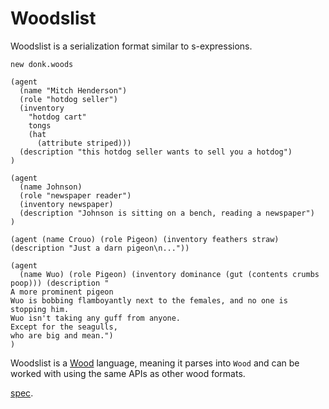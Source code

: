 # Woodslist

Woodslist is a serialization format similar to s-expressions.


`new donk.woods`
```
(agent
  (name "Mitch Henderson")
  (role "hotdog seller")
  (inventory
    "hotdog cart"
    tongs
    (hat
      (attribute striped)))
  (description "this hotdog seller wants to sell you a hotdog")
)

(agent
  (name Johnson)
  (role "newspaper reader")
  (inventory newspaper)
  (description "Johnson is sitting on a bench, reading a newspaper")
)

(agent (name Crouo) (role Pigeon) (inventory feathers straw) (description "Just a darn pigeon\n..."))

(agent
  (name Wuo) (role Pigeon) (inventory dominance (gut (contents crumbs poop))) (description "
A more prominent pigeon
Wuo is bobbing flamboyantly next to the females, and no one is stopping him.
Wuo isn't taking any guff from anyone.
Except for the seagulls,
who are big and mean.")
)
```

Woodslist is a [Wood](https://github.com/makoConstruct/termpose) language, meaning it parses into `Wood` and can be worked with using the same APIs as other wood formats.

[spec](https://github.com/makoConstruct/termpose/blob/master/woodslist_spec.md).
